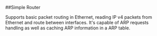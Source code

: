 ##Simple Router

Supports basic packet routing in Ethernet, reading IP v4 packets from Ethernet and route between interfaces. It's capable of ARP requests handling as well as caching ARP information in a ARP table.
